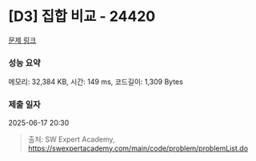 # [D3] 집합 비교 - 24420 

[문제 링크](https://swexpertacademy.com/main/code/problem/problemDetail.do?contestProbId=AZcKaddqidnHBITY) 

### 성능 요약

메모리: 32,384 KB, 시간: 149 ms, 코드길이: 1,309 Bytes

### 제출 일자

2025-06-17 20:30



> 출처: SW Expert Academy, https://swexpertacademy.com/main/code/problem/problemList.do